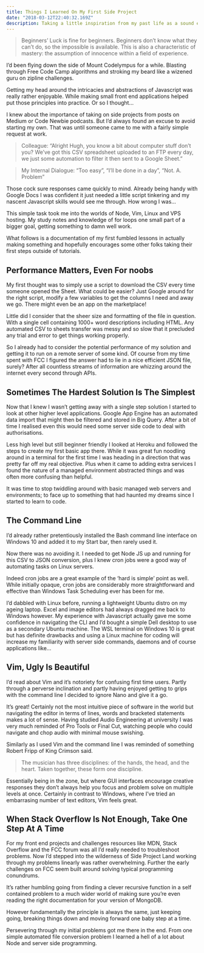 ```yaml
---
title: Things I Learned On My First Side Project
date: "2018-03-12T22:40:32.169Z"
description: Taking a little inspiration from my past life as a sound engineer when working on my first side project.
---
```


> Beginners’ Luck is fine for beginners. Beginners don’t know what they can’t do, so the impossible is available. This is also a characteristic of mastery: the assumption of innocence within a field of  experience.

I’d been flying down the side of Mount Codelympus for a while. Blasting through Free Code Camp algorithms and stroking my beard like a wizened guru on zipline challenges.

Getting my head around the intricacies and abstractions of Javascript was really rather enjoyable. While making small front end applications helped put those principles into practice. Or so I thought…

I knew about the importance of taking on side projects from posts on Medium or Code Newbie podcasts. But I’d always found an excuse to avoid starting my own. That was until someone came to me with a fairly simple request at work.

> Colleague: “Alright Hugh, you know a bit about computer stuff don’t you? We’ve got this CSV spreadsheet uploaded to an FTP every day, we just some automation to filter it then sent to a Google Sheet.”

> My Internal Dialogue: “Too easy”, “I’ll be done in a day”, “Not. A. Problem”

Those cock sure responses came quickly to mind. Already being handy with Google Docs I was confident it just needed a little script tinkering and my nascent Javascript skills would see me through. How wrong I was…

This simple task took me into the worlds of Node, Vim, Linux and VPS hosting. My study notes and knowledge of for loops one small part of a bigger goal, getting something to damn well work.

What follows is a documentation of my first fumbled lessons in actually making something and hopefully encourages some other folks taking their first steps outside of tutorials.

## Performance Matters, Even For noobs

My first thought was to simply use a script to download the CSV every time someone opened the Sheet. What could be easier? Just Google around for the right script, modify a few variables to get the columns I need and away we go. There might even be an app on the marketplace!

Little did I consider that the sheer size and formatting of the file in question. With a single cell containing 1000+ word descriptions including HTML. Any automated CSV to sheets transfer was messy and so slow that it precluded any trial and error to get things working properly.

So I already had to consider the potential performance of my solution and getting it to run on a remote server of some kind. Of course from my time spent with FCC I figured the answer had to lie in a nice efficient JSON file, surely? After all countless streams of information are whizzing around the internet every second through APIs.

## Sometimes The Hardest Solution Is The Simplest

Now that I knew I wasn’t getting away with a single step solution I started to look at other higher level applications. Google App Engine has an automated data import that might then be filtered and stored in Big Query. After a bit of time I realised even this would need some server side code to deal with authorisations.

Less high level but still beginner friendly I looked at Heroku and followed the steps to create my first basic app there. While it was great fun noodling around in a terminal for the first time I was heading in a direction that was pretty far off my real objective. Plus when it came to adding extra services I found the nature of a managed environment abstracted things and was often more confusing than helpful.

It was time to stop twiddling around with basic managed web servers and environments; to face up to something that had haunted my dreams since I started to learn to code.

## The Command Line

I’d already rather pretentiously installed the Bash command line interface on Windows 10 and added it to my Start bar, then rarely used it.

Now there was no avoiding it. I needed to get Node JS up and running for this CSV to JSON conversion, plus I knew cron jobs were a good way of automating tasks on Linux servers.

Indeed cron jobs are a great example of the ‘hard is simple’ point as well. While initially opaque, cron jobs are considerably more straightforward and effective than Windows Task Scheduling ever has been for me.

I’d dabbled with Linux before, running a lightweight Ubuntu distro on my ageing laptop. Excel and image editors had always dragged me back to Windows however. My experience with Javascript actually gave me some confidence in navigating the CLI and I’d bought a simple Dell desktop to use as a secondary Ubuntu machine. The WSL terminal on Windows 10 is great but has definite drawbacks and using a Linux machine for coding will increase my familiarity with server side commands, daemons and of course applications like…

## Vim, Ugly Is Beautiful

I’d read about Vim and it’s notoriety for confusing first time users. Partly through a perverse inclination and partly having enjoyed getting to grips with the command line I decided to ignore Nano and give it a go.

It’s great! Certainly not the most intuitive piece of software in the world but navigating the editor in terms of lines, words and bracketed statements makes a lot of sense. Having studied Audio Engineering at university I was very much reminded of Pro Tools or Final Cut, watching people who could navigate and chop audio with minimal mouse swishing.

Similarly as I used Vim and the command line I was reminded of something Robert Fripp of King Crimson said.

> The musician has three disciplines: of the hands, the head, and the heart. Taken together, these form one discipline.

Essentially being in the zone, but where GUI interfaces encourage creative responses they don’t always help you focus and problem solve on multiple levels at once. Certainly in contrast to Windows, where I’ve tried an embarrasing number of text editors, Vim feels great.

## When Stack Overflow Is Not Enough, Take One Step At A Time

For my front end projects and challenges resources like MDN, Stack Overflow and the FCC forum was all I’d really needed to troubleshoot problems. Now I’d stepped into the wilderness of Side Project Land working through my problems linearly was rather overwhelming. Further the early challenges on FCC seem built around solving typical programming conundrums.

It’s rather humbling going from finding a clever recursive function in a self contained problem to a much wider world of making sure you’re even reading the right documentation for your version of MongoDB.

However fundamentally the principle is always the same, just keeping going, breaking things down and moving forward one baby step at a time.

Persevering through my initial problems got me there in the end. From one simple automated file conversion problem I learned a hell of a lot about Node and server side programming.